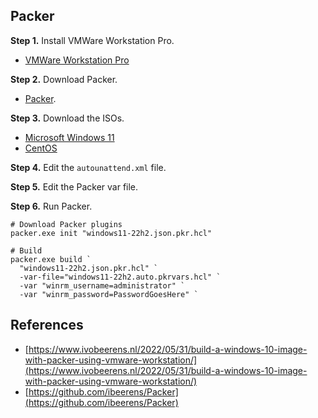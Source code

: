 ## Packer
**Step 1.** Install VMWare Workstation Pro. 
* [VMWare Workstation Pro](https://www.vmware.com/products/workstation-pro.html)

**Step 2.** Download Packer.
* [Packer](https://developer.hashicorp.com/packer/downloads).  

**Step 3.** Download the ISOs. 
* [Microsoft Windows 11](https://www.microsoft.com/software-download/windows11)
* [CentOS](https://www.centos.org/centos-linux/)

**Step 4.** Edit the `autounattend.xml` file. 

**Step 5.** Edit the Packer var file. 

**Step 6.** Run Packer.
```pwsh
# Download Packer plugins
packer.exe init "windows11-22h2.json.pkr.hcl"

# Build
packer.exe build `
  "windows11-22h2.json.pkr.hcl" `
  -var-file="windows11-22h2.auto.pkrvars.hcl" `
  -var "winrm_username=administrator" `
  -var "winrm_password=PasswordGoesHere" `
```

## References
* [https://www.ivobeerens.nl/2022/05/31/build-a-windows-10-image-with-packer-using-vmware-workstation/](https://www.ivobeerens.nl/2022/05/31/build-a-windows-10-image-with-packer-using-vmware-workstation/)
* [https://github.com/ibeerens/Packer](https://github.com/ibeerens/Packer)